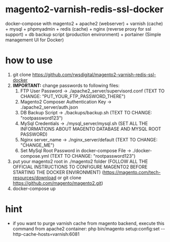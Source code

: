 # magento2-varnish-redis-ssl-docker

docker-compose with magento2 + apache2 (webserver) + varnish (cache) + mysql + phpmyadmin + redis (cache) + nginx (reverse proxy for ssl support) + db backup script (production environment) + portainer (Simple management UI for Docker)

# how to use

1. git clone https://github.com/rwsdigital/magento2-varnish-redis-ssl-docker
2. **IMPORTANT:** change passwords to following files:
	1. FTP User Password -> ./apache2_server/supervisord.conf (TEXT TO CHANGE: "PUT_YOUR_FTP_PASSWORD_THERE")
	2. Magento2 Composer Authentication Key -> ./apache2_server/auth.json
	3. DB Backup Script -> ./backups/backup.sh (TEXT TO CHANGE: "rootpassword123")
	4. MySql Credentials -> ./mysql_server/mysql.sh (SET ALL THE INFORMATIONS ABOUT MAGENTO DATABASE AND MYSQL ROOT PASSWORD)
	5. Nginx server_name -> ./nginx_server/default (TEXT TO CHANGE: "CHANGE_ME")
	6. Set MySql Root Password in docker-compose File -> ./docker-compose.yml (TEXT TO CHANGE: "rootpassword123")
3. put your magento2 root in  ./magento2 folder (FOLLOW ALL THE OFFICIAL INSTRUCTIONS TO CONFIGURE MAGENTO2 BEFORE STARTING THE DOCKER ENVIRONMENT) (https://magento.com/tech-resources/download or git clone https://github.com/magento/magento2.git)
4. docker-compose up

# hint

* if you want to purge varnish cache from magento backend, execute this command from apache2 container:
php bin/magento setup:config:set --http-cache-hosts=varnish:6081
